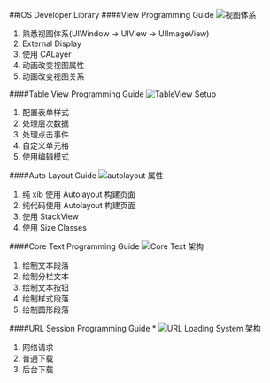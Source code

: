 ##iOS Developer Library
####View Programming Guide
![视图体系](http://7xqdn8.com1.z0.glb.clouddn.com/view-layer-store.jpg)

1. 熟悉视图体系(UIWindow -> UIView -> UIImageView)
2. External Display
3. 使用 CALayer
4. 动画改变视图属性
5. 动画改变视图关系

####Table View Programming Guide
![TableView Setup](http://7xqdn8.com1.z0.glb.clouddn.com/table_view_setup.jpg)

1. 配置表单样式
2. 处理层次数据
3. 处理点击事件
4. 自定义单元格
5. 使用编辑模式

####Auto Layout Guide
![autolayout 属性](http://7xqdn8.com1.z0.glb.clouddn.com/attributes_2x.png)

1. 纯 xib 使用 Autolayout 构建页面
2. 纯代码使用 Autolayout 构建页面
3. 使用 StackView
4. 使用 Size Classes

####Core Text Programming Guide
![Core Text 架构](http://7xqdn8.com1.z0.glb.clouddn.com/68747470733a2f2f646576656c6f7065722e6170706c652e636f6d2f6c6962726172792f696f732f646f63756d656e746174696f6e2f436f636f612f436f6e6365707475616c2f55524c4c6f6164696e6753797374656d2f4172742f6e736f626a656374.png)

1. 绘制文本段落
2. 绘制分栏文本
3. 绘制文本按钮
4. 绘制样式段落
5. 绘制圆形段落

####URL Session Programming Guide *
![URL Loading System 架构](http://7xqdn8.com1.z0.glb.clouddn.com/68747470733a2f2f646576656c6f7065722e6170706c652e636f6d2f6c6962726172792f696f732f646f63756d656e746174696f6e2f436f636f612f436f6e6365707475616c2f55524c4c6f6164696e6753797374656d2f4172742f6e736f626a6563745f6869657261726368795f32782e706e67.png)

1. 网络请求
2. 普通下载
3. 后台下载